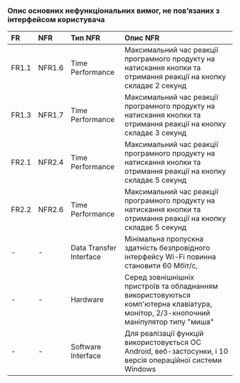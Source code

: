 ### Опис основних нефункціональних вимог, не пов’язаних з інтерфейсом користувача
|FR | NFR | Тип NFR | Опис NFR |
|:-------|:------------|:-------------|:-------------|
|FR1.1  | NFR1.6 | Time Performance |Максимальний час реакції програмного продукту на натискання кнопки та отримання реакції на кнопку складає 2 секунд |
|FR1.3|NFR1.7|Time Performance|Максимальний час реакції програмного продукту на натискання кнопки та отримання реакції на кнопку складає 3 секунд|
|FR2.1|NFR2.4 |Time Performance| Максимальний час реакції програмного продукту на натискання кнопки та отримання реакції на кнопку складає 5 секунд| 
|FR2.2|NFR2.6| Time Performance|Максимальний час реакції програмного продукту на натискання кнопки та отримання реакції на кнопку складає 5 секунд|
|-|-|Data Transfer Interface|  Мінімальна пропускна здатність безпровідного інтерфейсу Wi-Fi повинна становити 60 Мбіт/с,   |
|-|-|Hardware|Серед зовнішнішніх пристроїв та обладнанням використовуються комп'ютерна клавіатура, монітор, 2/3-кнопочний маніпулятор типу "миша"|
|-|-|Software Interface|Для реалізації  функцій використовується OC Android, веб-застосунки, і 10 версія операційної системи Windows|
